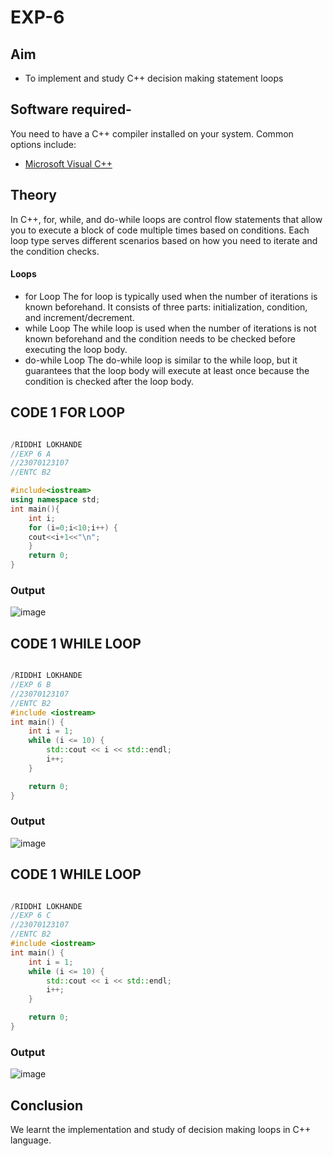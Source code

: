 # EXP-6
## Aim

- To implement and study  C++ decision making statement loops

## Software required-

You need to have a C++ compiler installed on your system. Common options include:

- [Microsoft Visual C++](https://visualstudio.microsoft.com/vs/features/cplusplus/)

## Theory
 In C++, for, while, and do-while loops are control flow statements that allow you to execute a block of code multiple times based on conditions. Each loop type serves different scenarios based on how you need to iterate and the condition checks.
#### Loops
- for Loop
The for loop is typically used when the number of iterations is known beforehand. It consists of three parts: initialization, condition, and increment/decrement.
- while Loop
The while loop is used when the number of iterations is not known beforehand and the condition needs to be checked before executing the loop body.
- do-while Loop
The do-while loop is similar to the while loop, but it guarantees that the loop body will execute at least once because the condition is checked after the loop body.

## CODE 1 FOR LOOP
```cpp

/RIDDHI LOKHANDE 
//EXP 6 A
//23070123107
//ENTC B2

#include<iostream>
using namespace std;
int main(){
    int i;
    for (i=0;i<10;i++) {
    cout<<i+1<<"\n";
    }
    return 0;
}
```
### Output
![image](https://github.com/user-attachments/assets/30d90e4e-ab66-4501-9b6a-7de0eb619981)
## CODE 1 WHILE LOOP
```cpp

/RIDDHI LOKHANDE 
//EXP 6 B
//23070123107
//ENTC B2
#include <iostream>
int main() {
    int i = 1; 
    while (i <= 10) {
        std::cout << i << std::endl; 
        i++; 
    }

    return 0;
}


```
### Output
![image](https://github.com/user-attachments/assets/8cfa2a14-3d1c-4632-8c1b-ff619c2de7f1)

## CODE 1 WHILE LOOP
```cpp

/RIDDHI LOKHANDE 
//EXP 6 C
//23070123107
//ENTC B2
#include <iostream>
int main() {
    int i = 1; 
    while (i <= 10) {
        std::cout << i << std::endl; 
        i++; 
    }

    return 0;
}


```
### Output
![image](https://github.com/user-attachments/assets/41b43dad-c53d-47cf-b8e6-c918e4163f03)



## Conclusion
We learnt the implementation and study of decision making loops in C++ language.
